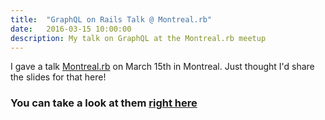 ```yaml
---
title:  "GraphQL on Rails Talk @ Montreal.rb"
date:   2016-03-15 10:00:00
description: My talk on GraphQL at the Montreal.rb meetup
---
```


I gave a talk [Montreal.rb][mtlrb] on March 15th in Montreal. Just thought I'd share the slides for that here!

### You can take a look at them [right here][talk]

[mtlrb]: http://www.montrealrb.com/ 
[talk]: https://speakerdeck.com/xuorig/graphql-on-rails-1
